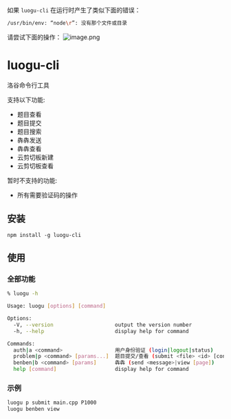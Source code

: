 如果 `luogu-cli` 在运行时产生了类似下面的错误：
```sh
/usr/bin/env: “node\r”: 没有那个文件或目录
```
请尝试下面的操作：
![image.png](https://i.loli.net/2021/02/27/odWZ5B8GsKLi91A.png)

# luogu-cli
洛谷命令行工具

支持以下功能:
- 题目查看
- 题目提交
- 题目搜索
- 犇犇发送
- 犇犇查看
- 云剪切板新建
- 云剪切板查看

暂时不支持的功能:
- 所有需要验证码的操作

## 安装

`npm install -g luogu-cli`

## 使用

### 全部功能

```sh
% luogu -h

Usage: luogu [options] [command]

Options:
  -V, --version                    output the version number
  -h, --help                       display help for command

Commands:
  auth|a <command>                 用户身份验证 (login|logout|status)
  problem|p <command> [params...]  题目提交/查看 (submit <file> <id> [contest id]|view <id>|search <keyword>)
  benben|b <command> [params]      犇犇 (send <message>|view [page])
  help [command]                   display help for command
```

### 示例
```sh
luogu p submit main.cpp P1000
luogu benben view
```
